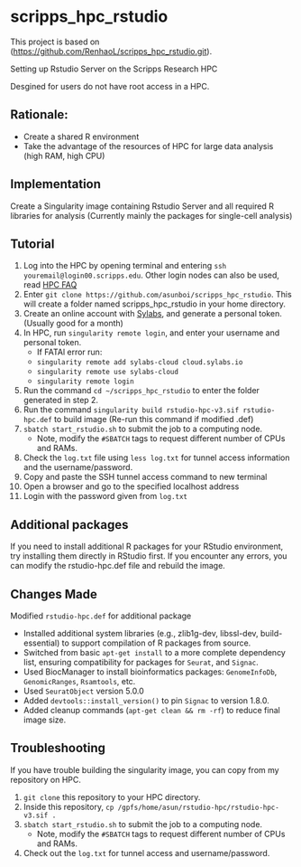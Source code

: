 # scripps_hpc_rstudio
This project is based on (https://github.com/RenhaoL/scripps_hpc_rstudio.git).

Setting up Rstudio Server on the Scripps Research HPC

Desgined for users do not have root access in a HPC.

## Rationale: 
- Create a shared R environment
- Take the advantage of the resources of HPC for large data analysis (high RAM, high CPU)

## Implementation
Create a Singularity image containing Rstudio Server and all required R libraries for analysis (Currently mainly the packages for single-cell analysis)

## Tutorial
1. Log into the HPC by opening terminal and entering `ssh youremail@login00.scripps.edu`. Other login nodes can also be used, read [HPC FAQ](https://scrippsresearch.sharepoint.com/sites/its/SitePages/HPC-FAQ.aspx)  
2. Enter `git clone https://github.com/asunboi/scripps_hpc_rstudio`. This will create a folder named scripps_hpc_rstudio in your home directory.
3. Create an online account with [Sylabs](https://sylabs.io/), and generate a personal token. (Usually good for a month)
4. In HPC, run `singularity remote login`, and enter your username and personal token.   
   - If FATAl error run:
   - `singularity remote add sylabs-cloud cloud.sylabs.io`
   - `singularity remote use sylabs-cloud`
   - `singularity remote login`
5. Run the command `cd ~/scripps_hpc_rstudio` to enter the folder generated in step 2.
6. Run the command `singularity build rstudio-hpc-v3.sif rstudio-hpc.def` to build image (Re-run this command if modified .def)
7. `sbatch start_rstudio.sh` to submit the job to a computing node. 
    - Note, modify the `#SBATCH` tags to request different number of CPUs and RAMs.
8. Check the `log.txt` file using `less log.txt` for tunnel access information and the username/password.
9. Copy and paste the SSH tunnel access command to new terminal
10. Open a browser and go to the specified localhost address
11. Login with the password given from `log.txt`

## Additional packages
If you need to install additional R packages for your RStudio environment, try installing them directly in RStudio first. If you encounter any errors, you can modify the rstudio-hpc.def file and rebuild the image.

## Changes Made
Modified `rstudio-hpc.def` for additional package
- Installed additional system libraries (e.g., zlib1g-dev, libssl-dev, build-essential) to support compilation of R packages from source.
- Switched from basic `apt-get install` to a more complete dependency list, ensuring compatibility for packages for `Seurat`, and `Signac`.
- Used BiocManager to install bioinformatics packages: `GenomeInfoDb`, `GenomicRanges`, `Rsamtools`, etc.
- Used `SeuratObject` version 5.0.0
- Added `devtools::install_version()` to pin `Signac` to version 1.8.0.
- Added cleanup commands (`apt-get clean && rm -rf`) to reduce final image size.

## Troubleshooting
If you have trouble building the singularity image, you can copy from my repository on HPC. 

1. `git clone` this repository to your HPC directory. 
2. Inside this repository, `cp /gpfs/home/asun/rstudio-hpc/rstudio-hpc-v3.sif .`
3. `sbatch start_rstudio.sh` to submit the job to a computing node. 
    - Note, modify the `#SBATCH` tags to request different number of CPUs and RAMs.
4. Check out the `log.txt` for tunnel access and username/password.

